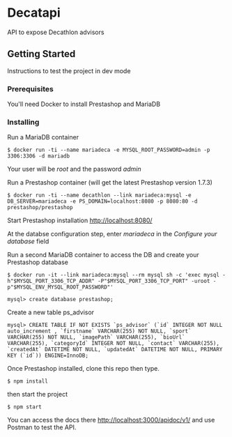 # Decatapi

API to expose Decathlon advisors

## Getting Started

Instructions to test the project in dev mode

### Prerequisites

You'll need Docker to install Prestashop and MariaDB

### Installing

Run a MariaDB container

```
$ docker run -ti --name mariadeca -e MYSQL_ROOT_PASSWORD=admin -p 3306:3306 -d mariadb
```

Your user will be *root* and the password *admin*

Run a Prestashop container (will get the latest Prestashop version 1.7.3)

```
$ docker run -ti --name decathlon --link mariadeca:mysql -e DB_SERVER=mariadeca -e PS_DOMAIN=localhost:8080 -p 8080:80 -d prestashop/prestashop
```

Start Prestashop installation [http://localhost:8080/](http://localhost:8080/)

At the databse configuration step, enter *mariadeca* in the *Configure your database* field

Run a second MariaDB container to access the DB and create your Prestashop database

```
$ docker run -it --link mariadeca:mysql --rm mysql sh -c 'exec mysql -h"$MYSQL_PORT_3306_TCP_ADDR" -P"$MYSQL_PORT_3306_TCP_PORT" -uroot -p"$MYSQL_ENV_MYSQL_ROOT_PASSWORD"'
```

```
mysql> create database prestashop;
```

Create a new table ps_advisor

```
mysql> CREATE TABLE IF NOT EXISTS `ps_advisor` (`id` INTEGER NOT NULL auto_increment , `firstname` VARCHAR(255) NOT NULL, `sport` VARCHAR(255) NOT NULL, `imagePath` VARCHAR(255), `bioUrl` VARCHAR(255), `categoryId` INTEGER NOT NULL, `contact` VARCHAR(255), `createdAt` DATETIME NOT NULL, `updatedAt` DATETIME NOT NULL, PRIMARY KEY (`id`)) ENGINE=InnoDB;
```

Once Prestashop installed, clone this repo then type.

```
$ npm install
```

then start the project

```
$ npm start
```

You can access the docs there [http://localhost:3000/apidoc/v1/](http://localhost:3000/apidoc/v1/) and use Postman to test the API.
